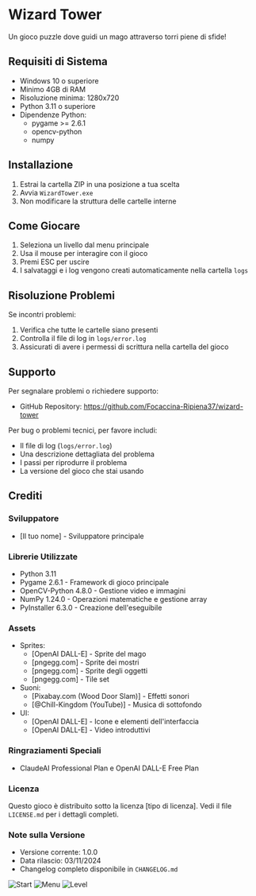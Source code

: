 
# Wizard Tower

Un gioco puzzle dove guidi un mago attraverso torri piene di sfide!

## Requisiti di Sistema
- Windows 10 o superiore
- Minimo 4GB di RAM
- Risoluzione minima: 1280x720
- Python 3.11 o superiore
- Dipendenze Python:
  - pygame >= 2.6.1
  - opencv-python
  - numpy

## Installazione
1. Estrai la cartella ZIP in una posizione a tua scelta
2. Avvia `WizardTower.exe`
3. Non modificare la struttura delle cartelle interne

## Come Giocare
1. Seleziona un livello dal menu principale
2. Usa il mouse per interagire con il gioco
3. Premi ESC per uscire
4. I salvataggi e i log vengono creati automaticamente nella cartella `logs`

## Risoluzione Problemi
Se incontri problemi:
1. Verifica che tutte le cartelle siano presenti
2. Controlla il file di log in `logs/error.log`
3. Assicurati di avere i permessi di scrittura nella cartella del gioco

## Supporto
Per segnalare problemi o richiedere supporto:
- GitHub Repository: https://github.com/Focaccina-Ripiena37/wizard-tower

Per bug o problemi tecnici, per favore includi:
- Il file di log (`logs/error.log`)
- Una descrizione dettagliata del problema
- I passi per riprodurre il problema
- La versione del gioco che stai usando

## Crediti

### Sviluppatore
- [Il tuo nome] - Sviluppatore principale

### Librerie Utilizzate
- Python 3.11
- Pygame 2.6.1 - Framework di gioco principale
- OpenCV-Python 4.8.0 - Gestione video e immagini
- NumPy 1.24.0 - Operazioni matematiche e gestione array
- PyInstaller 6.3.0 - Creazione dell'eseguibile

### Assets
- Sprites:
  - [OpenAI DALL-E] - Sprite del mago
  - [pngegg.com] - Sprite dei mostri
  - [pngegg.com] - Sprite degli oggetti
  - [pngegg.com] - Tile set
- Suoni:
  - [Pixabay.com (Wood Door Slam)] - Effetti sonori
  - [@Chill-Kingdom (YouTube)] - Musica di sottofondo
- UI:
  - [OpenAI DALL-E] - Icone e elementi dell'interfaccia
  - [OpenAI DALL-E] - Video introduttivi

### Ringraziamenti Speciali
- ClaudeAI Professional Plan e OpenAI DALL-E Free Plan

### Licenza
Questo gioco è distribuito sotto la licenza [tipo di licenza]. Vedi il file `LICENSE.md` per i dettagli completi.

### Note sulla Versione
- Versione corrente: 1.0.0
- Data rilascio: 03/11/2024
- Changelog completo disponibile in `CHANGELOG.md`

![Start](https://postimg.cc/tYRyjG5m)
![Menu](https://postimg.cc/PNQh95mw)
![Level](https://postimg.cc/3WTYtvDh)

